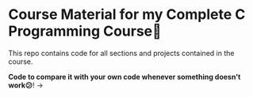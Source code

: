 # Course Material for my Complete C Programming Course🤩

This repo contains code for all sections and projects contained in the course.

**Code to compare it with your own code whenever something doesn't work😕**!
->

